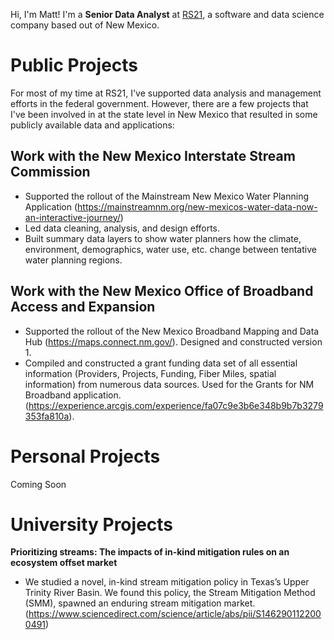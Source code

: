 Hi, I'm Matt! I'm a **Senior Data Analyst** at [RS21](http://rs21.io), a software and data science company based out of New Mexico.

# Public Projects
For most of my time at RS21, I've supported data analysis and management efforts in the federal government. However, there are a few projects that I've been involved in at the state level in New Mexico that resulted in some publicly available data and applications:

## Work with the New Mexico Interstate Stream Commission
- Supported the rollout of the Mainstream New Mexico Water Planning Application (https://mainstreamnm.org/new-mexicos-water-data-now-an-interactive-journey/)
- Led data cleaning, analysis, and design efforts.
- Built summary data layers to show water planners how the climate, environment, demographics, water use, etc. change between tentative water planning regions.

## Work with the New Mexico Office of Broadband Access and Expansion
- Supported the rollout of the New Mexico Broadband Mapping and Data Hub (https://maps.connect.nm.gov/). Designed and constructed version 1.
- Compiled and constructed a grant funding data set of all essential information (Providers, Projects, Funding, Fiber Miles, spatial information) from numerous data sources. Used for the Grants for NM Broadband application. (https://experience.arcgis.com/experience/fa07c9e3b6e348b9b7b3279353fa810a).

# Personal Projects
Coming Soon

# University Projects
**Prioritizing streams: The impacts of in-kind mitigation rules on an ecosystem offset market**
- We studied a novel, in-kind stream mitigation policy in Texas’s Upper Trinity River Basin. We found this policy, the Stream Mitigation Method (SMM), spawned an enduring stream mitigation market. (https://www.sciencedirect.com/science/article/abs/pii/S1462901122000491)


